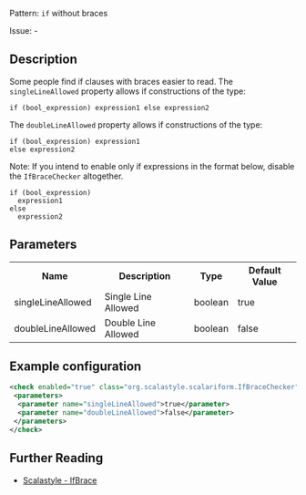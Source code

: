 Pattern: `if` without braces

Issue: -

## Description

Some people find if clauses with braces easier to read. The `singleLineAllowed` property allows if constructions of the type:

    if (bool_expression) expression1 else expression2

The `doubleLineAllowed` property allows if constructions of the type:

    if (bool_expression) expression1
    else expression2

Note: If you intend to enable only if expressions in the format below, disable the `IfBraceChecker` altogether.

    if (bool_expression)
      expression1
    else
      expression2

## Parameters
<table><tr><th>Name</th><th>Description</th><th>Type</th><th>Default Value</th></tr><tr><td>singleLineAllowed</td>
        <td>Single Line Allowed</td>
        <td>boolean</td>
        <td>true</td>
      </tr><tr><td>doubleLineAllowed</td>
        <td>Double Line Allowed</td>
        <td>boolean</td>
        <td>false</td>
      </tr></table>

## Example configuration

```xml
<check enabled="true" class="org.scalastyle.scalariform.IfBraceChecker" level="warning">
 <parameters>
  <parameter name="singleLineAllowed">true</parameter>
  <parameter name="doubleLineAllowed">false</parameter>
 </parameters>
</check>
```
<a name="org_scalastyle_scalariform_IllegalImportsChecker" />

## Further Reading

* [Scalastyle - IfBrace](http://www.scalastyle.org/rules-1.0.0.html#org_scalastyle_scalariform_IfBraceChecker)